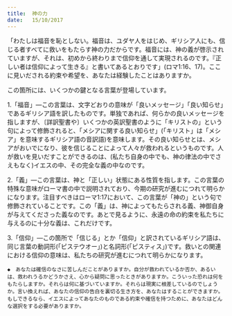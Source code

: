 ```yaml
---
title:  神の力
date:   15/10/2017
---
```


「わたしは福音を恥としない。福音は、ユダヤ人をはじめ、ギリシア人にも、信じる者すべてに救いをもたらす神の力だからです。福音には、神の義が啓示されていますが、それは、初めから終わりまで信仰を通して実現されるのです。『正しい者は信仰によって生きる』と書いてあるとおりです」(ロマ1:16、17)。ここに見いだされる約束や希望を、あなたは経験したことはありますか。

この箇所には、いくつかの鍵となる言葉が登場しています。

1.「福音」―この言葉は、文字どおりの意味が「良いメッセージ」「良い知らせ」であるギリシア語を訳したものです。単独であれば、何らかの良いメッセージを指しますが、〔詳訳聖書や〕いくつかの英訳聖書のように「キリストの」という句によって修飾されると、「メシアに関する良い知らせ」(「キリスト」は「メシア」を意味するギリシア語の音訳語)を意味します。その良い知らせとは、メシアがおいでになり、彼を信じることによって人々が救われるというものです。人が救いを見いだすことができるのは、(私たち自身の中でも、神の律法の中でさえもなく)イエスの中、その完全な義の中なのです。

2.「義」―この言葉は、神と「正しい」状態にある性質を指します。この言葉の特殊な意味がローマ書の中で説明されており、今期の研究が進むにつれて明らかになります。注目すべきはローマ1:17において、この言葉が「神の」という句で修飾されていることです。この「義」は、神によってもたらされる義、神御自身が与えてくださった義なのです。あとで見るように、永遠の命の約束を私たちに与えるのに十分な義は、これだけです。

3.「信仰」―この箇所で「信じる」とか「信仰」と訳されているギリシア語は、同じ言葉の動詞形(「ピステウオー」)と名詞形(「ピスティス」)です。救いとの関連における信仰の意味は、私たちの研究が進むにつれて明らかになります。

`◆　あなたは確信のなさに苦しんだことがありますか。自分が救われているか否か、あるいは、救われうるかどうかさえ、心から疑問に思ったときがありますか。こういった恐れは何をもたらしますか。それらは何に基づいていますか。それらは現実に根差しているのでしょうか。言い換えれば、あなたの信仰の告白を裏切る生き方を、あなたはすることができますか。もしできるなら、イエスによってあなたのものである約束や確信を持つために、あなたはどんな選択をする必要がありますか。`
